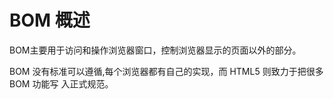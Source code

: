# BOM 概述

BOM主要用于访问和操作浏览器窗口，控制浏览器显示的页面以外的部分。


BOM 没有标准可以遵循,每个浏览器都有自己的实现，而 HTML5 则致力于把很多 BOM 功能写 入正式规范。